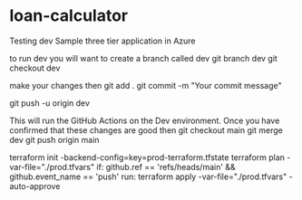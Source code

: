 # loan-calculator

Testing dev
Sample three tier application in Azure


to run dev you will want to create a branch called dev
git branch dev
git checkout dev

make your changes then
git add .
git commit -m "Your commit message"

git push -u origin dev

This will run the GitHub Actions on the Dev environment.
Once you have confirmed that these changes are good then
git checkout main
git merge dev
git push origin main

terraform init -backend-config=key=prod-terraform.tfstate
terraform plan -var-file="./prod.tfvars"
if: github.ref == 'refs/heads/main' && github.event_name == 'push'
      run: terraform apply -var-file="./prod.tfvars" -auto-approve
